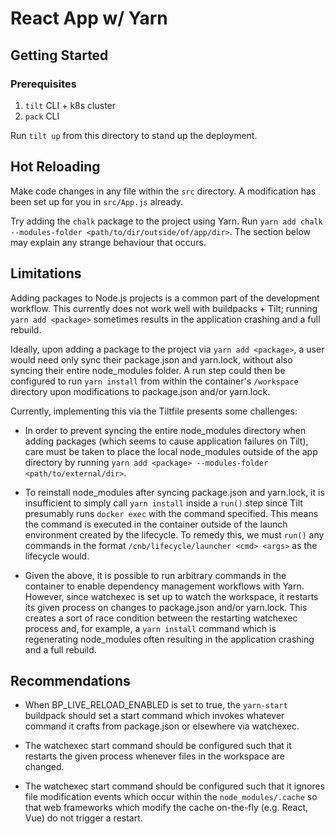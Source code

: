 # React App w/ Yarn

## Getting Started

### Prerequisites
1. `tilt` CLI + k8s cluster
1. `pack` CLI

Run `tilt up` from this directory to stand up the deployment.

## Hot Reloading

Make code changes in any file within the `src` directory. A modification has
been set up for you in `src/App.js` already. 

Try adding the `chalk` package to the project using Yarn. Run `yarn add chalk
--modules-folder <path/to/dir/outside/of/app/dir>`. The section below may
explain any strange behaviour that occurs.

## Limitations 

Adding packages to Node.js projects is a common part of the development
workflow. This currently does not work well with buildpacks + Tilt; running `yarn add <package>`
sometimes results in the application crashing and a full rebuild.

Ideally, upon adding a package to the project via `yarn add <package>`, a user
would need only sync their package.json and yarn.lock, without also syncing
their entire node_modules folder. A run step could then be configured to run `yarn install`
from within the container's `/workspace` directory upon modifications to package.json and/or yarn.lock.

Currently, implementing this via the Tiltfile presents some challenges:

- In order to prevent syncing the entire node_modules directory when adding
  packages (which seems to cause application failures on Tilt), care must be
  taken to place the local node_modules outside of the app directory by running `yarn
  add <package> --modules-folder <path/to/external/dir>`.

- To reinstall node_modules after syncing package.json and yarn.lock, it is
  insufficient to simply call `yarn install` inside a `run()` step since Tilt
  presumably runs `docker exec` with the command specified. This means the
  command is executed in the container outside of the launch environment
  created by the lifecycle. To remedy this, we must `run()` any commands in the
  format `/cnb/lifecycle/launcher <cmd> <args>` as the lifecycle would.

- Given the above, it is possible to run arbitrary commands in the container to
  enable dependency management workflows with Yarn. However, since watchexec is
  set up to watch the workspace, it restarts its given process on changes to
  package.json and/or yarn.lock. This creates a sort of race condition between
  the restarting watchexec process and, for example, a `yarn install` command
  which is regenerating node_modules often resulting in the application
  crashing and a full rebuild. 

## Recommendations

- When BP_LIVE_RELOAD_ENABLED is set to true, the `yarn-start` buildpack should
  set a start command which invokes whatever command it crafts from
  package.json or elsewhere via watchexec.

- The watchexec start command should be configured such that it restarts the
  given process whenever files in the workspace are changed.

- The watchexec start command should be configured such that it ignores file
  modification events which occur within the `node_modules/.cache` so that web
  frameworks which modify the cache on-the-fly (e.g. React, Vue) do not trigger
  a restart. 


